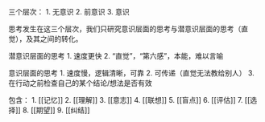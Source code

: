 三个层次：
	1. 无意识
	2. 前意识
	3. 意识

思考发生在这三个层次，我们只研究意识层面的思考与潜意识层面的思考（直觉），及其之间的转化。

潜意识层面的思考
	1. 速度更快
	2. “直觉”，“第六感”，本能，难以言喻

意识层面的思考
	1. 速度慢，逻辑清晰，可靠
	2. 可传递（直觉无法教给别人）
	3. 在行动之前检查自己的某个结论/想法是否有效

包含：
	1. [[记忆]]
	2. [[理解]]
	3. [[意志]]
	4. [[联想]]
	5. [[盲点]]
	6. [[评估]]
	7. [[选择]]
	8. [[期望]]
	9. [[纠结]]